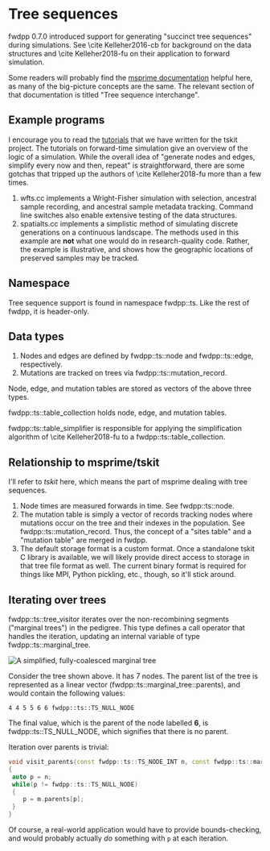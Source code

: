 # Tree sequences

fwdpp 0.7.0 introduced support for generating "succinct tree sequences" during simulations. See \cite Kelleher2016-cb
for background on the data structures and \cite Kelleher2018-fu on their application to forward simulation.

Some readers will probably find the [msprime documentation](https://msprime.readthedocs.io/en/stable/) helpful here, as
many of the big-picture concepts are the same.  The relevant section of that documentation is titled "Tree sequence interchange".

## Example programs

I encourage you to read the [tutorials](https://tskit-dev.github.io/tutorials/) that we have written for the tskit project.  The tutorials on forward-time simulation give an overview of the logic of a simulation.  While the overall idea of "generate nodes and edges, simplify every now and then, repeat" is straightforward, there are some gotchas that tripped up the authors of \cite Kelleher2018-fu more than a few times.

1. wfts.cc implements a Wright-Fisher simulation with selection, ancestral sample recording, and ancestral sample
   metadata tracking. Command line switches also enable extensive testing of the data structures.
2. spatialts.cc implements a simplistic method of simulating discrete generations on a continuous landscape.  The
   methods used in this example are **not** what one would do in research-quality code.  Rather, the example is
   illustrative, and shows how the geographic locations of preserved samples may be tracked.

## Namespace

Tree sequence support is found in namespace fwdpp::ts. Like the rest of fwdpp, it is header-only.

## Data types

1. Nodes and edges are defined by fwdpp::ts::node and fwdpp::ts::edge, respectively.
2. Mutations are tracked on trees via fwdpp::ts::mutation_record.

Node, edge, and mutation tables are stored as vectors of the above three types.

fwdpp::ts::table_collection holds node, edge, and mutation tables.

fwdpp::ts::table_simplifier is responsible for applying the simplification algorithm of \cite Kelleher2018-fu to a
fwdpp::ts::table_collection.

## Relationship to msprime/tskit

I'll refer to *tskit* here, which means the part of msprime dealing with tree sequences.

1. Node times are measured forwards in time. See fwdpp::ts::node.
2. The mutation table is simply a vector of records tracking nodes where mutations occur on the tree and their indexes in the population.  See
   fwdpp::ts::mutation_record.  Thus, the concept of a "sites table" and a "mutation table" are merged in fwdpp.
3. The default storage format is a custom format.  Once a standalone tskit C library is available, we will likely
   provide direct access to storage in that tree file format as well.  The current binary format is required for things
   like MPI, Python pickling, etc., though, so it'll stick around.

## Iterating over trees

fwdpp::ts::tree_visitor iterates over the non-recombining segments ("marginal trees") in the pedigree.  This type
defines a call operator that handles the iteration, updating an internal variable of type fwdpp::ts::marginal_tree.

![A simplified, fully-coalesced marginal tree](images/tree.png)

Consider the tree shown above. It has 7 nodes. The parent list of the tree is represented as a linear vector
(fwdpp::ts::marginal_tree::parents), and would contain the following values:

```
4 4 5 5 6 6 fwdpp::ts::TS_NULL_NODE
```

The final value, which is the parent of the node labelled **6**, is fwdpp::ts::TS_NULL_NODE, which signifies that there
is no parent.

Iteration over parents is trivial:

```cpp
void visit_parents(const fwdpp::ts::TS_NODE_INT n, const fwdpp::ts::marginal_tree & m)
{
 auto p = n;
 while(p != fwdpp::ts::TS_NULL_NODE)
 {
    p = m.parents[p];
 }
}
```

Of course, a real-world application would have to provide bounds-checking, and would probably actually *do* something
with `p` at each iteration.
